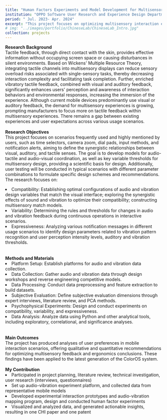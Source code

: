 ```yaml
---
title: "Human Factors Experiments and Model Development for Multisensory Feedback"
institution: "OPPO Software User Research and Experience Design Department"
period: " Jul. 2023- Apr. 2024"
excerpt: "This project focuses on optimizing multisensory interaction experiences in smartphones, particularly the integration of tactile feedback. By exploring the synergistic relationships between visual, auditory, and tactile feedback, the project enhances user interaction experiences and efficiency. It specifically addresses high-frequency usage scenarios such as time selectors and camera zoom, focusing on compatibility, variability, and expressiveness to establish key design variables, thresholds and patterns. Methods include the establishment of audio and vibration data collection platforms, data collection and processing, and the use of psychophysical experiments to test and optimize multisensory feedback. These research findings have been applied to the latest version of the ColorOS system, providing important and effective scientific bases and practical guidance for multisensory design."
# img: "../images/portfolio/ChineseLab/ChineseLab_Intro.jpg"
collection: projects
---
```


<div>
<p>
    <strong>Research Background</strong>
    <br>
    Tactile feedback, through direct contact with the skin, provides effective information without occupying screen space or causing disturbances in silent environments. Based on Wickens' Multiple Resource Theory, integrating tactile channels into multisensory displays can reduce sensory overload risks associated with single-sensory tasks, thereby decreasing interaction complexity and facilitating task completion. Further, enriched vibratory tactile feedback, combined with visual and auditory feedback, significantly enhances users' perception and awareness of interaction behaviors and environmental responses, increasing the immersion of the experience. Although current mobile devices predominantly use visual or auditory feedback, the demand for multisensory experiences is growing, prompting manufacturers to focus more on tactile feedback within multisensory experiences. There remains a gap between existing experiences and user expectations across various usage scenarios.
    <br>
    <br>
    <strong>Research Objectives</strong>
    <br>
    This project focuses on scenarios frequently used and highly mentioned by users, such as time selectors, camera zoom, dial pads, input methods, and notification alerts, aiming to define the synergistic relationships between visual, auditory, and tactile senses. The goal is to develop models for audio-tactile and audio-visual coordination, as well as key variable thresholds for multisensory design, providing a scientific basis for design. Additionally, user testing will be conducted in typical scenarios with different parameter combinations to formulate specific design schemes and recommendations. 
    <br>The research focuses on:
    <li>Compatibility: Establishing optimal configurations of audio and vibration design variables that match the visual interface; exploring the synergistic effects of sound and vibration to optimize their compatibility; constructing multisensory match models.</li>
    <li>Variability: Determining the rules and thresholds for changes in audio and vibration feedback during continuous operations in interactive scenarios.</li>
    <li>Expressiveness: Analyzing various notification messages in different usage scenarios to identify design parameters related to vibration pattern recognition and user perception intensity levels, auditory and vibration thresholds.</li>
    <br>
    <br>
    <strong>Methods and Materials</strong>
    <br>
    <li>Platform Setup: Establish platforms for audio and vibration data collection.</li>
    <li>Data Collection: Gather audio and vibration data through design workshops and reverse engineering competitive models.</li>
    <li>Data Processing: Conduct data preprocessing and feature extraction to build datasets.</li>
    <li>Subjective Evaluation: Define subjective evaluation dimensions through expert interviews, literature review, and PCA methods.</li>
    <li>Psychophysical Experiments: Design and conduct experiments on compatibility, variability, and expressiveness.</li>
    <li>Data Analysis: Analyze data using Python and other analytical tools, including exploratory, correlational, and significance analyses.</li>
    <br>
    <br>
    <strong>Main Outcomes</strong>
    <br>
    The project has produced analyses of user preferences in mobile interaction scenarios, offering qualitative and quantitative recommendations for optimizing multisensory feedback and ergonomics conclusions. These findings have been applied to the latest generation of the ColorOS system.
    <br>
    <br>
    <strong>My Contribution</strong>
    <br>
    <li>Participated in project planning, literature review, technical investigation, user research (interviews, questionnaires)</li>
    <li>Set up audio-vibration experiment platform, and collected data from representative mobile models</li>
    <li>Developed experimental interaction prototypes and audio-vibration mapping program, design and conducted human factor experiments</li>
    <li>Visualized and analyzed data, and generated actionable insights, resulting in one CHI paper and one patent</li>  
</p>

</div>

<!--
brief intro:
本项目聚焦于优化智能手机中的多感官交互体验，特别是触觉反馈的整合。通过研究视觉、听觉和触觉的协同关系，提升用户交互体验和交互效率。项目针对高频使用场景如时间选择器、相机变焦等，聚焦于匹配性、变化性、表达性三个方面，确定了关键设计变量和阈值。方法包括建立音效和振动采集平台，进行数据采集与处理，以及通过心理物理实验来测试和优化多感官反馈等。这些研究成果已被应用于 ColorOS 系统的最新版本，，为多感官设计提供了重要且有效的科学依据和实际指导。
“This project focuses on optimizing multisensory interaction experiences in smartphones, particularly the integration of tactile feedback. By exploring the synergistic relationships between visual, auditory, and tactile feedback, the project enhances user interaction experiences and efficiency. It specifically addresses high-frequency usage scenarios such as time selectors and camera zoom, focusing on compatibility, variability, and expressiveness to establish key design variables, thresholds and patterns. Methods include the establishment of audio and vibration data collection platforms, data collection and processing, and the use of psychophysical experiments to test and optimize multisensory feedback. These research findings have been applied to the latest version of the ColorOS system, providing important and effective scientific bases and practical guidance for multisensory design.”
-->

<!--

项目标题：多感官反馈人因实验与模型开发

项目背景：

触觉反馈通过与皮肤的直接接触，在不占用屏幕空间或不在静默环境中造成干扰的情况下，有效提供信息反馈。根据 Wickens 的多元资源理论，融入触觉通道的多感官信息显示可以减少单一感官任务可能导致的感官过载，降低交互难度，从而助力用户任务的完成。进一步地，丰富的振动触觉反馈，结合视觉和听觉反馈，通过多感官刺激的融合显著提升了用户对交互行为和环境反应的感知和认识，增强体验的沉浸感。尽管目前手机多通过视觉或听觉反馈，市场对多感官体验的需求不断提升，手机制造商开始更加关注触觉反馈在多感官体验中的作用。在各种使用场景中，现有体验与用户期望仍存在差距。

研究目标：

本项目聚焦于用户高频使用且提及率高的场景，如时间选择器、相机变焦、拨号盘、输入法、通知提醒等，旨在定义视觉、听觉与触觉间的协同关系。目标是开发出声振协同和视听协同的模型，以及多感官设计的关键变量阈值，为设计提供科学依据。此外，将针对典型场景下不同参数组合进行用户测试，形成具体设计方案和建议。研究聚焦于：
匹配性：确立视觉界面与音频、振动设计变量的最优配置；探究声音与振动的协同作用，优化其匹配性；构建多感官匹配模型。
变化性：确定交互场景中连续操作时，音效和振动反馈的变化规则和阈值。
表达性：分析各类消息通知在不同使用情景下：不同振动模式表达辨识度相关设计参数以及用户感知强度区分度、感知强度档位、听觉、振动阈值；

方法和材料：

平台搭建：建立音效和振动采集平台。
数据采集：通过设计工作坊和逆向采集竞品数据，获取音频、振动数据。
数据处理：进行数据预处理、特征提取，建立数据集。
主观评价维度：通过专家访谈、文献研究和 PCA 方法确定主观评价维度。
心理物理实验：设计并开展匹配性、变化性和表达性实验。
数据分析：使用 Python 及其他数据分析工具进行分析，包括探索性分析、相关性分析和显著性分析。

主要成果：

项目已产出基于手机交互场景的用户偏好分析，提供了定性与定量的多感官反馈的优化建议和人机工效学结论。这些成果已应用于新一代的 ColorOS 系统。

结论和影响：

本研究为多感官设计提供了科学依据，并推动了对人机交互中用户感知整合机制的理解。这些成果将促进更直观和沉浸式的用户界面设计，尤其是在虚拟现实和增强现实领域。

个人贡献：

➢ 研究移动交互中的多感官体验，探索协同方法、关键因素及阈值。
➢ 参与项目规划、文献回顾、技术调研、用户研究（访谈、问卷）。
➢ 搭建音效-振动实验平台，采集典型手机模型数据。
➢ 开发实验交互原型和音效-振动映射程序，设计并执行人因实验。
➢ 进行数据可视化和分析，产出 CHI 论文和专利。

ChatGPT
Project Title: Human Factors Experiments and Model Development for Multisensory Feedback

Project Background:

Tactile feedback, through direct contact with the skin, provides effective information without occupying screen space or causing disturbances in silent environments. Based on Wickens' Multiple Resource Theory, integrating tactile channels into multisensory displays can reduce sensory overload risks associated with single-sensory tasks, thereby decreasing interaction complexity and facilitating task completion. Further, enriched vibratory tactile feedback, combined with visual and auditory feedback, significantly enhances users' perception and awareness of interaction behaviors and environmental responses, increasing the immersion of the experience. Although current mobile devices predominantly use visual or auditory feedback, the demand for multisensory experiences is growing, prompting manufacturers to focus more on tactile feedback within multisensory experiences. There remains a gap between existing experiences and user expectations across various usage scenarios.

Research Objectives:

This project focuses on scenarios frequently used and highly mentioned by users, such as time selectors, camera zoom, dial pads, input methods, and notification alerts, aiming to define the synergistic relationships between visual, auditory, and tactile senses. The goal is to develop models for audio-tactile and audio-visual coordination, as well as key variable thresholds for multisensory design, providing a scientific basis for design. Additionally, user testing will be conducted in typical scenarios with different parameter combinations to formulate specific design schemes and recommendations. The research will focus on:

Match: Establishing optimal configurations of audio and vibration design variables that match the visual interface; exploring the synergistic effects of sound and vibration to optimize their compatibility; constructing multisensory match models.
Variability: Determining the rules and thresholds for changes in audio and vibration feedback during continuous operations in interactive scenarios.
Expressiveness: Analyzing various notification messages in different usage scenarios to identify design parameters related to vibration pattern recognition and user perception intensity levels, auditory and vibration thresholds.
Methods and Materials:

Platform Setup: Establish platforms for audio and vibration data collection.
Data Collection: Gather audio and vibration data through design workshops and reverse engineering competitive models.
Data Processing: Conduct data preprocessing and feature extraction to build datasets.
Subjective Evaluation: Define subjective evaluation dimensions through expert interviews, literature review, and PCA methods.
Psychophysical Experiments: Design and conduct experiments on compatibility, variability, and expressiveness.
Data Analysis: Analyze data using Python and other analytical tools, including exploratory, correlational, and significance analyses.
Main Outcomes:

The project has produced analyses of user preferences in mobile interaction scenarios, offering qualitative and quantitative recommendations for optimizing multisensory feedback and ergonomics conclusions. These findings have been applied to the latest generation of the ColorOS system.

Conclusions and Impact:

This research provides a scientific basis for multisensory design and advances understanding of user perception integration mechanisms in human-computer interaction. These outcomes are expected to foster more intuitive and immersive user interface designs, particularly in the fields of virtual reality and augmented reality.
-->
